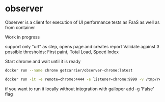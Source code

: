 # observer

Observer is a client for execution of UI performance tests as FaaS as well as from container

Work in progress

support only "url" as step, opens page and creates report
Validate against 3 possible thresholds: First paint, Total Load, Speed Index

Start chrome and wait until it is ready

```bash
docker run --name chrome getcarrier/observer-chrome:latest
```

```bash
docker run -it -e remote=chrome:4444 -e listener=chrome:9999 -v /tmp/reports:/tmp/reports -v ${PWD}/data:/data --link=chrome  getcarrier/observer:latest  -f /data/webmail.side -r html -fp 100 -si 400 -tl 500
```

if you want to run it locally without integration with galloper add -g 'False' flag
